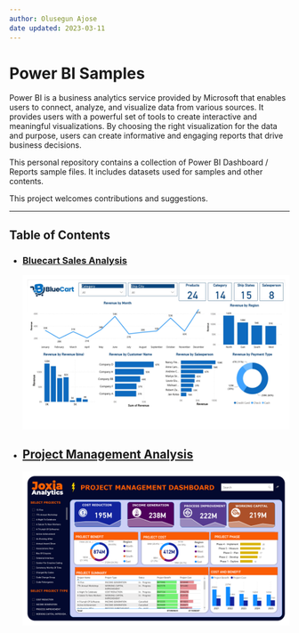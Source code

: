 ```yaml
---
author: Olusegun Ajose
date updated: 2023-03-11
---
```


# Power BI Samples

Power BI is a business analytics service provided by Microsoft that enables users to connect, analyze, and visualize data from various sources. It provides users with a powerful set of tools to create interactive and meaningful visualizations. By choosing the right visualization for the data and purpose, users can create informative and engaging reports that drive business decisions.


This personal repository contains a collection of Power BI Dashboard / Reports sample files.  It includes datasets used for samples and other contents. 

This project welcomes contributions and suggestions.

----------

## Table of Contents

- ### [Bluecart Sales Analysis](./BlueCart/README.md)

    ![Bluecart Sales Analysis](https://raw.githubusercontent.com/ajosegun/PowerBI/main/BlueCart/BlueCart%20Sales%20Analytics_page-0001.jpg)
    
    
    
- ## [Project Management Analysis](https://github.com/ajosegun/PowerBI/blob/main/Project%20Management%20Analytics/README.md)

    ![Project Management Analysis](https://raw.githubusercontent.com/ajosegun/PowerBI/main/Project%20Management%20Analytics/Project%20Management%20Analytics.png)



